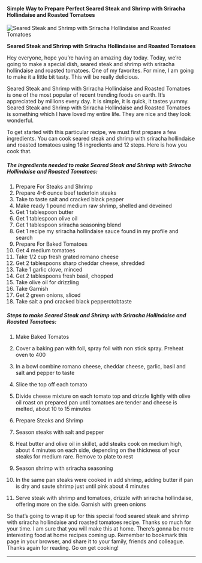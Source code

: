             

#### Simple Way to Prepare Perfect Seared Steak and Shrimp with Sriracha Hollindaise and Roasted Tomatoes

![Seared Steak and Shrimp with Sriracha Hollindaise and Roasted Tomatoes](https://img-global.cpcdn.com/recipes/469620f5b895b866/751x532cq70/seared-steak-and-shrimp-with-sriracha-hollindaise-and-roasted-tomatoes-recipe-main-photo.jpg)

**Seared Steak and Shrimp with Sriracha Hollindaise and Roasted Tomatoes**

Hey everyone, hope you’re having an amazing day today. Today, we’re going to make a special dish, seared steak and shrimp with sriracha hollindaise and roasted tomatoes. One of my favorites. For mine, I am going to make it a little bit tasty. This will be really delicious.

Seared Steak and Shrimp with Sriracha Hollindaise and Roasted Tomatoes is one of the most popular of recent trending foods on earth. It’s appreciated by millions every day. It is simple, it is quick, it tastes yummy. Seared Steak and Shrimp with Sriracha Hollindaise and Roasted Tomatoes is something which I have loved my entire life. They are nice and they look wonderful.

To get started with this particular recipe, we must first prepare a few ingredients. You can cook seared steak and shrimp with sriracha hollindaise and roasted tomatoes using 18 ingredients and 12 steps. Here is how you cook that.

##### The ingredients needed to make Seared Steak and Shrimp with Sriracha Hollindaise and Roasted Tomatoes:

1.  Prepare For Steaks and Shrimp
2.  Prepare 4-6 ounce beef tederloin steaks
3.  Take to taste sait and cracked black pepper
4.  Make ready 1 pound medium raw shrimp, shelled and deveined
5.  Get 1 tablespoon butter
6.  Get 1 tablespoon olive oil
7.  Get 1 tablespoon sriracha seasoning blend
8.  Get 1 recipe my sriracha hollindaise sauce found in my profile and search
9.  Prepare For Baked Tomatoes
10.  Get 4 medium tomatoes
11.  Take 1/2 cup fresh grated romano cheese
12.  Get 2 tablespoons sharp cheddar cheese, shredded
13.  Take 1 garlic clove, minced
14.  Get 2 tablespoons fresh basil, chopped
15.  Take olive oil for drizzling
16.  Take Garnish
17.  Get 2 green onions, sliced
18.  Take salt a pnd cracked black pepperctobtaste

##### Steps to make Seared Steak and Shrimp with Sriracha Hollindaise and Roasted Tomatoes:

1.  Make Baked Tomatos
2.  Cover a baking pan with foil, spray foil with non stick spray. Preheat oven to 400
3.  In a bowl combine romano cheese, cheddar cheese, garlic, basil and salt and pepper to taste
4.  Slice the top off each tomato
5.  Divide cheese mixture on each tomato top and drizzle lightly with olive oil roast on prepared pan until tomatoes are tender and cheese is melted, about 10 to 15 minutes
6.  Prepare Steaks and Shrimp
7.  Season steaks with salt and pepper
8.  Heat butter and olive oil in skillet, add steaks cook on medium high, about 4 minutes on each side, depending on the thickness of your steaks for medium rare. Remove to plate to rest

10.  Season shrimp with sriracha seasoning
11.  In the same pan steaks were cooked in add shrimp, adding butter if pan is dry and saute shrimp just until pink about 4 minutes
12.  Serve steak with shrimp and tomatoes, drizzle with sriracha hollindaise, offering more on the side. Garnish with green onions

So that’s going to wrap it up for this special food seared steak and shrimp with sriracha hollindaise and roasted tomatoes recipe. Thanks so much for your time. I am sure that you will make this at home. There’s gonna be more interesting food at home recipes coming up. Remember to bookmark this page in your browser, and share it to your family, friends and colleague. Thanks again for reading. Go on get cooking!

* * *
